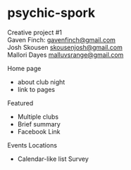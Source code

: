 # psychic-spork  
Creative project #1  
Gaven Finch: gavenfinch@gmail.com  
Josh Skousen skousenjosh@gmail.com  
Mallori Dayes malluvsrange@gmail.com  


Home page  
* about club night  
* link to pages  


Featured  
* Multiple clubs  
* Brief summary  
* Facebook Link  


Events Locations  
* Calendar-like list
Survey  

